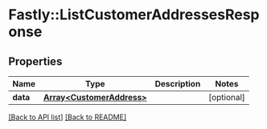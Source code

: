 # Fastly::ListCustomerAddressesResponse

## Properties

| Name | Type | Description | Notes |
| ---- | ---- | ----------- | ----- |
| **data** | [**Array&lt;CustomerAddress&gt;**](CustomerAddress.md) |  | [optional] |

[[Back to API list]](../../README.md#endpoints) [[Back to README]](../../README.md)

